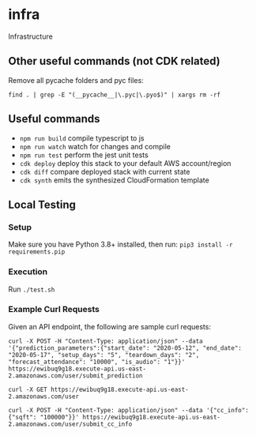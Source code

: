 # infra

Infrastructure

## Other useful commands (not CDK related)

Remove all pycache folders and pyc files:

```
find . | grep -E "(__pycache__|\.pyc|\.pyo$)" | xargs rm -rf
```

## Useful commands

 * `npm run build`   compile typescript to js
 * `npm run watch`   watch for changes and compile
 * `npm run test`    perform the jest unit tests
 * `cdk deploy`      deploy this stack to your default AWS account/region
 * `cdk diff`        compare deployed stack with current state
 * `cdk synth`       emits the synthesized CloudFormation template

## Local Testing

### Setup

Make sure you have Python 3.8+ installed, then run: `pip3 install -r requirements.pip`

### Execution

Run `./test.sh`

### Example Curl Requests

Given an API endpoint, the following are sample curl requests:

```
curl -X POST -H "Content-Type: application/json" --data '{"prediction_parameters":{"start_date": "2020-05-12", "end_date": "2020-05-17", "setup_days": "5", "teardown_days": "2", "forecast_attendance": "10000", "is_audio": "1"}}' https://ewibuq9g18.execute-api.us-east-2.amazonaws.com/user/submit_prediction

curl -X GET https://ewibuq9g18.execute-api.us-east-2.amazonaws.com/user

curl -X POST -H "Content-Type: application/json" --data '{"cc_info":{"sqft": "100000"}}' https://ewibuq9g18.execute-api.us-east-2.amazonaws.com/user/submit_cc_info
```
